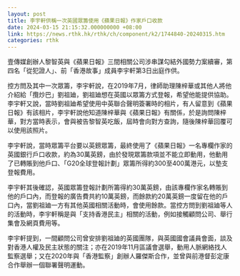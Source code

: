 ```yaml
---
layout: post
title: 李宇軒供稱一次英國眾籌使用《蘋果日報》作家戶口收款
date: 2024-03-15 21:15:32.000000000 +08:00
link: https://news.rthk.hk/rthk/ch/component/k2/1744840-20240315.htm
categories: rthk
---
```


壹傳媒創辦人黎智英與《蘋果日報》三間相關公司涉串謀勾結外國勢力案續審，第四名「從犯證人」、前「香港故事」成員李宇軒第3日出庭作供。

控方問及其中一次眾籌，李宇軒說，在2019年7月，律師助理陳梓華或其他人將他介紹給「攬炒巴」劉祖廸，劉祖廸想在英國以眾籌方式登報，希望他能提供協助。李宇軒又說，當時劉祖廸希望使用中英聯合聲明簽署時的相片，有人留意到《蘋果日報》有該相片，李宇軒說他知道陳梓華與《蘋果日報》有關係，於是詢問陳梓華，對方當時表示，會與被告黎智英吃飯，屆時會向對方查詢，隨後陳梓華回覆可以使用該照片。

李宇軒說，當時眾籌平台要以英鎊眾籌，最終使用了《蘋果日報》一名專欄作家的英國銀行戶口收款，約為30萬英鎊，由於發現眾籌款項並不能立即動用，他動用了已轉賬到他戶口、「G20全球登報計劃」眾籌所得約300至400萬港元，以墊支登報費用。

李宇軒其後確認，英國眾籌登報計劃所籌得約30萬英鎊，由該專欄作家名轉賬到他的戶口內，而登報的廣告費共約10萬英鎊，而餘款約20萬英鎊一度留在他的戶口內，當劉祖廸一方有其他英國相關活動時，會使用餘款。當控方問到劉祖廸等人的活動時，李宇軒稱是與「支持香港民主」相關的活動，例如接觸顧問公司、舉行集會及網頁費用等。

李宇軒提到，一間顧問公司曾安排劉祖廸的英國團隊，與英國國會議員會面，談及對香港人權及民主狀態的關注；亦在2019年11月區議會選舉，動用人脈網絡找人監察選舉；又在2020年與「香港監察」創辦人羅傑斯合作，並曾與前港督彭定康合作舉辦一個聯署聲明運動。
